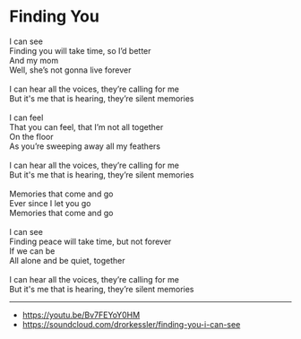 # Finding You

I can see\
Finding you will take time, so I’d better\
And my mom\
Well, she’s not gonna live forever\
\
I can hear all the voices, they’re calling for me\
But it's me that is hearing, they’re silent memories\
\
I can feel\
That you can feel, that I’m not all together\
On the floor\
As you’re sweeping away all my feathers\
\
I can hear all the voices, they’re calling for me\
But it's me that is hearing, they’re silent memories\
\
Memories that come and go\
Ever since I let you go\
Memories that come and go\
\
I can see\
Finding peace will take time, but not forever\
If we can be\
All alone and be quiet, together\
\
I can hear all the voices, they’re calling for me\
But it's me that is hearing, they’re silent memories

---
- https://youtu.be/Bv7FEYoY0HM
- https://soundcloud.com/drorkessler/finding-you-i-can-see
